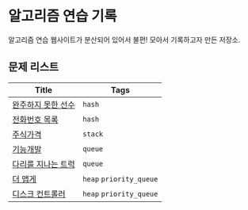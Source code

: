 # 알고리즘 연습 기록

알고리즘 연습 웹사이트가 분산되어 있어서 불편! 모아서 기록하고자 만든 저장소.

## 문제 리스트

| Title                                                         | Tags                    |
| ------------------------------------------------------------- | ----------------------- |
| [완주하지 못한 선수](programmers.co.kr/완주하지-못한-선수.md) | `hash`                  |
| [전화번호 목록](programmers.co.kr/전화번호-목록.md)           | `hash`                  |
| [주식가격](programmers.co.kr/주식가격.md)                     | `stack`                 |
| [기능개발](programmers.co.kr/기능개발.md)                     | `queue`                 |
| [다리를 지나는 트럭](programmers.co.kr/다리를-지나는-트럭.md) | `queue`                 |
| [더 맵게](programmers.co.kr/더-맵게.md)                       | `heap` `priority_queue` |
| [디스크 컨트롤러](programmers.co.kr/디스크-컨트롤러.md)       | `heap` `priority_queue` |
